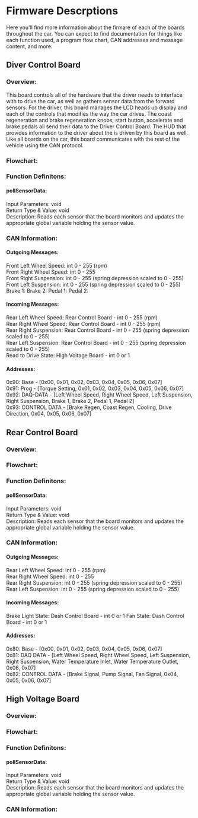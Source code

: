 # Firmware Descrptions

Here you'll find more information about the firmare of each of the boards throughout the car. You can expect to find documentation for things like each function used, a program flow chart, CAN addresses and message content, and more. 

## Diver Control Board
### Overview: 
This board controls all of the hardware that the driver needs to interface with to drive the car, as well as gathers sensor data from the forward sensors. For the driver, this board manages the LCD heads up display and each of the controls that modifies the way the car drives. The coast regeneration and brake regeneration knobs, start button, accelerate and brake pedals all send their data to the Driver Control Board. The HUD that provides information to the driver about the is driven by this board as well. Like all boards on the car, this board communicates with the rest of the vehicle using the CAN protocol. 
### Flowchart:

### Function Definitons:
#### pollSensorData:
Input Parameters: void  
Return Type & Value: void  
Description: Reads each sensor that the board monitors and updates the appropriate global variable holding the sensor value.

### CAN Information: 
#### Outgoing Messages:
Front Left Wheel Speed: int 0 - 255 (rpm)  
Front Right Wheel Speed: int 0 - 255  
Front Right Suspension: int 0 - 255 (spring depression scaled to 0 - 255)  
Front Left Suspension: int 0 - 255 (spring depression scaled to 0 - 255)  
Brake 1: 
Brake 2: 
Pedal 1: 
Pedal 2: 

#### Incoming Messages:
Rear Left Wheel Speed: Rear Control Board - int 0 - 255 (rpm)  
Rear Right Wheel Speed: Rear Control Board - int 0 - 255 (rpm)  
Rear Right Suspension: Rear Control Board - int 0 - 255 (spring depression scaled to 0 - 255)  
Rear Left Suspension: Rear Control Board - int 0 - 255 (spring depression scaled to 0 - 255)  
Read to Drive State: High Voltage Board - int 0 or 1 

#### Addresses:
0x90: Base - [0x00, 0x01, 0x02, 0x03, 0x04, 0x05, 0x06, 0x07]  
0x91: Prog - [Torque Setting, 0x01, 0x02, 0x03, 0x04, 0x05, 0x06, 0x07]  
0x92: DAQ-DATA - [Left Wheel Speed, Right Wheel Speed, Left Suspension, Right Suspension, Brake 1, Brake 2, Pedal 1, Pedal 2]    
0x93: CONTROL DATA - [Brake Regen, Coast Regen, Cooling, Drive Direction, 0x04, 0x05, 0x06, 0x07]  


## Rear Control Board
### Overview: 
### Flowchart:

### Function Definitons:
#### pollSensorData:
Input Parameters: void  
Return Type & Value: void  
Description: Reads each sensor that the board monitors and updates the appropriate global variable holding the sensor value.

### CAN Information: 

#### Outgoing Messages:
Rear Left Wheel Speed: int 0 - 255 (rpm)  
Rear Right Wheel Speed: int 0 - 255  
Rear Right Suspension: int 0 - 255 (spring depression scaled to 0 - 255)  
Rear Left Suspension: int 0 - 255 (spring depression scaled to 0 - 255)  

#### Incoming Messages:
Brake Light State: Dash Control Board - int 0 or 1
Fan State: Dash Control Board - int 0 or 1

#### Addresses:
0x80: Base - [0x00, 0x01, 0x02, 0x03, 0x04, 0x05, 0x06, 0x07]  
0x81: DAQ DATA - [Left Wheel Speed, Right Wheel Speed, Left Suspension, Right Suspension, Water Temperature Inlet, Water Temperature Outlet, 0x06, 0x07]  
0x82: CONTROL DATA - [Brake Signal, Pump Signal, Fan Signal, 0x04, 0x05, 0x06, 0x07]  


## High Voltage Board
### Overview: 
### Flowchart:

### Function Definitons:
#### pollSensorData:
Input Parameters: void  
Return Type & Value: void  
Description: Reads each sensor that the board monitors and updates the appropriate global variable holding the sensor value.

### CAN Information: 
